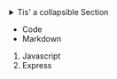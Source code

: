 <details>
  <summary>Tis' a collapsible Section</summary>
  yolo
</details>

* Code
* Markdown

1. Javascript
2. Express
